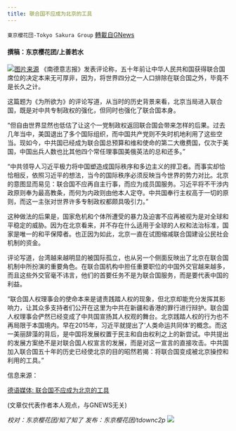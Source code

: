 ```yaml
---
title: 联合国不应成为北京的工具
---
```

`東京櫻花団-Tokyo Sakura Group` [轉載自GNews](https://gnews.org/zh-hans/1613947/)

#### 撰稿：东京樱花团/上善若水
![](https://assets.gnews.org/wp-content/uploads/2021/10/12.gif)[图片来源](https://www.un.org/zh/aboutun/flag.shtml)
《南德意志报》发表评论称，五十年前让中华人民共和国获得联合国席位的决定本来无可厚非，因为，将世界四分之一人口排除在联合国之外，毕竟不是长久之计。

这篇题为《为所欲为》的评论写道，从当时的历史背景来看，北京当局进入联合国，既是对中共专制政权的强化，但同时也强化了联合国本身。

“但自由世界显然也低估了让这个一党制政权返回联合国会带来怎样的后果。过去几年当中，美国退出了多个国际组织，而中国共产党则不失时机地利用了这些空当。现如今，中共国已经成为联合国总预算和维和使命的第二大缴费国，仅次于美国，中国出兵人数也比其他四个常任理事国美俄英法的总和还多。”

“中共领导人习近平极力将中国塑造成国际秩序和多边主义的捍卫者。而事实却恰恰相反，依照习近平的想法，当今的国际秩序必须反映当今世界的势力对比。北京的意图显而易见：联合国不应再自主行事，而应为成员国服务。习近平将不干涉内政原则奉为最高教条，而何为内政则由他本人定夺。中共国奉行主权高于一切的原则，而这一主张对世界许多专制政权都颇具吸引力。”

这种做法的后果是，国家危机和个体所遭受的暴力及迫害不应再被视为是对全球和平稳定的威胁。因为在北京看来，并不存在什么适用于全球的人权和法治标准，国家是唯一的和平保障者。也正因为如此，北京一直在试图缩减联合国建设公民社会机制的资金。

评论写道，台湾越来越明显的被国际孤立，也从另一个侧面反映出了北京在联合国机制中所扮演的重要角色。在联合国机构中担任重要职位的中国外交官越来越多，而且这些外交官毫不讳言，他们的首要任务不是为联合国服务，而是要代表中国的利益。

“联合国人权理事会的使命本来是谴责践踏人权的现象，但北京却能充分发挥其影响力，让其众多支持者们公开在这里为中共在新疆和香港的罪行进行辩护。联合国人权理事会俨然已经变成了中共国宣扬其人权观的舞台。北京践踏人权的行为也不再局限于本国境内。早在2015年，习近平就提出了’人类命运共同体’的概念。而这一美丽辞藻的背后，是中国将发展权置于民主和自由权利之上的新尝试。中共提出的发展方案绝不是对联合国人权宣言的发展，而是对这一宣言的直接攻击。中共国加入联合国五十年的历史已经使北京的目的昭然若揭：将联合国变成被北京操控和利用的工具。”

信息来源：

[德语媒体: 联合国不应成为北京的工具](https://www.dw.com/zh/%E5%BE%B7%E8%AF%AD%E5%AA%92%E4%BD%93-%E8%81%94%E5%90%88%E5%9B%BD%E4%B8%8D%E5%BA%94%E6%88%90%E4%B8%BA%E5%8C%97%E4%BA%AC%E7%9A%84%E5%B7%A5%E5%85%B7/a-59588731)

(文章仅代表作者本人观点，与GNEWS无关)

*校对：东京樱花团/知了知了
发布：东京樱花团/tdownc2p*
![](https://assets.gnews.org/wp-content/uploads/2021/08/image0-1-36.jpg)
